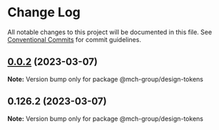 # Change Log

All notable changes to this project will be documented in this file.
See [Conventional Commits](https://conventionalcommits.org) for commit guidelines.

## [0.0.2](https://bitbucket.org/mchappsrvcs/artbasel-design-tokens/compare/@mch-group/design-tokens@0.126.2...@mch-group/design-tokens@0.0.2) (2023-03-07)

**Note:** Version bump only for package @mch-group/design-tokens


## 0.126.2 (2023-03-07)

**Note:** Version bump only for package @mch-group/design-tokens
